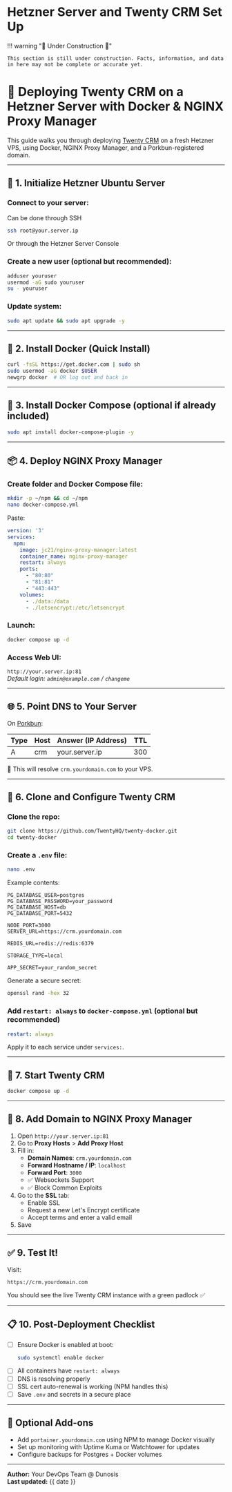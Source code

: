 # Hetzner Server and Twenty CRM Set Up

!!! warning ":construction: Under Construction :construction:"

    This section is still under construction. Facts, information, and data in here may not be complete or accurate yet. 

# 🚀 Deploying Twenty CRM on a Hetzner Server with Docker & NGINX Proxy Manager

This guide walks you through deploying [Twenty CRM](https://github.com/TwentyHQ/twenty-docker) on a fresh Hetzner VPS, using Docker, NGINX Proxy Manager, and a Porkbun-registered domain.

---

## 🧱 1. Initialize Hetzner Ubuntu Server

### Connect to your server:

Can be done through SSH
```bash
ssh root@your.server.ip
```

Or through the Hetzner Server Console

### Create a new user (optional but recommended):
```bash
adduser youruser
usermod -aG sudo youruser
su - youruser
```

### Update system:
```bash
sudo apt update && sudo apt upgrade -y
```

---

## 🐳 2. Install Docker (Quick Install)

```bash
curl -fsSL https://get.docker.com | sudo sh
sudo usermod -aG docker $USER
newgrp docker  # OR log out and back in
```

---

## 🧭 3. Install Docker Compose (optional if already included)

```bash
sudo apt install docker-compose-plugin -y
```

---

## 📦 4. Deploy NGINX Proxy Manager

### Create folder and Docker Compose file:
```bash
mkdir -p ~/npm && cd ~/npm
nano docker-compose.yml
```

Paste:

```yaml
version: '3'
services:
  npm:
    image: jc21/nginx-proxy-manager:latest
    container_name: nginx-proxy-manager
    restart: always
    ports:
      - "80:80"
      - "81:81"
      - "443:443"
    volumes:
      - ./data:/data
      - ./letsencrypt:/etc/letsencrypt
```

### Launch:
```bash
docker compose up -d
```

### Access Web UI:
`http://your.server.ip:81`  
_Default login: `admin@example.com` / `changeme`_

---

## 🌐 5. Point DNS to Your Server

On [Porkbun](https://porkbun.com):

| Type | Host | Answer (IP Address) | TTL |
|------|------|---------------------|-----|
| A    | crm  | your.server.ip      | 300 |

📝 This will resolve `crm.yourdomain.com` to your VPS.

---

## 📁 6. Clone and Configure Twenty CRM

### Clone the repo:
```bash
git clone https://github.com/TwentyHQ/twenty-docker.git
cd twenty-docker
```

### Create a `.env` file:
```bash
nano .env
```

Example contents:

```env
PG_DATABASE_USER=postgres
PG_DATABASE_PASSWORD=your_password
PG_DATABASE_HOST=db
PG_DATABASE_PORT=5432

NODE_PORT=3000
SERVER_URL=https://crm.yourdomain.com

REDIS_URL=redis://redis:6379

STORAGE_TYPE=local

APP_SECRET=your_random_secret
```

Generate a secure secret:
```bash
openssl rand -hex 32
```

### Add `restart: always` to `docker-compose.yml` (optional but recommended)

```yaml
restart: always
```

Apply it to each service under `services:`.

---

## 🧱 7. Start Twenty CRM

```bash
docker compose up -d
```

---

## 🔁 8. Add Domain to NGINX Proxy Manager

1. Open `http://your.server.ip:81`
2. Go to **Proxy Hosts** > **Add Proxy Host**
3. Fill in:
   - **Domain Names**: `crm.yourdomain.com`
   - **Forward Hostname / IP**: `localhost`
   - **Forward Port**: `3000`
   - ✅ Websockets Support
   - ✅ Block Common Exploits
4. Go to the **SSL** tab:
   - Enable SSL
   - Request a new Let's Encrypt certificate
   - Accept terms and enter a valid email
5. Save

---

## ✅ 9. Test It!

Visit:
```
https://crm.yourdomain.com
```

You should see the live Twenty CRM instance with a green padlock ✅

---

## 📋 10. Post-Deployment Checklist

- [ ] Ensure Docker is enabled at boot:
  ```bash
  sudo systemctl enable docker
  ```
- [ ] All containers have `restart: always`
- [ ] DNS is resolving properly
- [ ] SSL cert auto-renewal is working (NPM handles this)
- [ ] Save `.env` and secrets in a secure place

---

## 🧩 Optional Add-ons

- Add `portainer.yourdomain.com` using NPM to manage Docker visually
- Set up monitoring with Uptime Kuma or Watchtower for updates
- Configure backups for Postgres + Docker volumes

---

**Author:** Your DevOps Team @ Dunosis  
**Last updated:** {{ date }}

